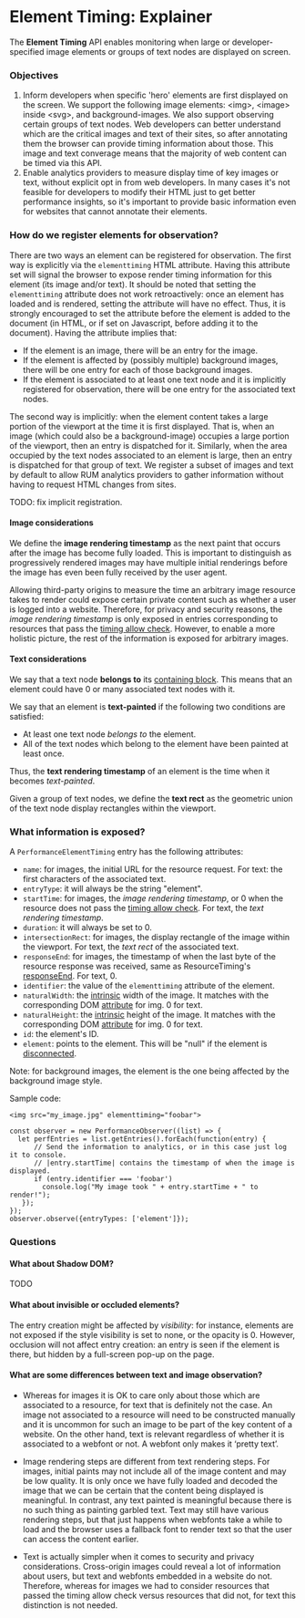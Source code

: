 # Element Timing: Explainer

The **Element Timing** API enables monitoring when large or developer-specified image elements or groups of text nodes are displayed on screen.


### Objectives

1.  Inform developers when specific 'hero' elements are first displayed on the screen. We support the following image elements: \<img\>, \<image\> inside \<svg\>, and background-images. We also support observing certain groups of text nodes. Web developers can better understand which are the critical images and text of their sites, so after annotating them the browser can provide timing information about those. This image and text converage means that the majority of web content can be timed via this API.
1.  Enable analytics providers to measure display time of key images or text, without explicit opt in from web developers. In many cases it's not feasible for developers to modify their HTML just to get better performance insights, so it's important to provide basic information even for websites that cannot annotate their elements.


### How do we register elements for observation?

There are two ways an element can be registered for observation. The first way is explicitly via the `elementtiming` HTML attribute. Having this attribute set will signal the browser to expose render timing information for this element (its image and/or text). It should be noted that setting the `elementtiming` attribute does not work retroactively: once an element has loaded and is rendered, setting the attribute will have no effect. Thus, it is strongly encouraged to set the attribute before the element is added to the document (in HTML, or if set on Javascript, before adding it to the document). Having the attribute implies that:

* If the element is an image, there will be an entry for the image.
* If the element is affected by (possibly multiple) background images, there will be one entry for each of those background images.
* If the element is associated to at least one text node and it is implicitly registered for observation, there will be one entry for the associated text nodes.

The second way is implicitly: when the element content takes a large portion of the viewport at the time it is first displayed. That is, when an image (which could also be a background-image) occupies a large portion of the viewport, then an entry is dispatched for it. Similarly, when the area occupied by the text nodes associated to an element is large, then an entry is dispatched for that group of text. We register a subset of images and text by default to allow RUM analytics providers to gather information without having to request HTML changes from sites.

TODO: fix implicit registration.

#### Image considerations

We define the **image rendering timestamp** as the next paint that occurs after the image has become fully loaded. This is important to distinguish as progressively rendered images may have multiple initial renderings before the image has even been fully received by the user agent.

Allowing third-party origins to measure the time an arbitrary image resource takes to render could expose certain private content such as whether a user is logged into a website. Therefore, for privacy and security reasons, the <em>image rendering timestamp</em> is only exposed in entries corresponding to resources that pass the [timing allow check](https://w3c.github.io/resource-timing/#dfn-timing-allow-check). However, to enable a more holistic picture, the rest of the information is exposed for arbitrary images.

#### Text considerations

We say that a text node **belongs to** its [containing block](https://www.w3.org/TR/CSS2/visudet.html#containing-block-details). This means that an element could have 0 or many associated text nodes with it.

We say that an element is **text-painted** if the following two conditions are satisfied:

* At least one text node <em>belongs to</em> the element.
* All of the text nodes which belong to the element have been painted at least once.

Thus, the **text rendering timestamp** of an element is the time when it becomes <em>text-painted</em>.

Given a group of text nodes, we define the **text rect** as the geometric union of the text node display rectangles within the viewport.

### What information is exposed?

A `PerformanceElementTiming` entry has the following attributes:
* `name`: for images, the initial URL for the resource request. For text: the first characters of the associated text.
* `entryType`: it will always be the string "element".
* `startTime`: for images, the <em>image rendering timestamp</em>, or 0 when the resource does not pass the [timing allow check](https://w3c.github.io/resource-timing/#dfn-timing-allow-check). For text, the <em>text rendering timestamp</em>.
* `duration`: it will always be set to 0.
* `intersectionRect`: for images, the display rectangle of the image within the viewport. For text, the <em>text rect</em> of the associated text.
* `responseEnd`: for images, the timestamp of when the last byte of the resource response was received, same as ResourceTiming's [responseEnd](https://w3c.github.io/resource-timing/#dom-performanceresourcetiming-responseend). For text, 0.
* `identifier`: the value of the `elementtiming` attribute of the element.
* `naturalWidth`: the [intrinsic](https://drafts.csswg.org/css2/conform.html#intrinsic) width of the image. It matches with the corresponding DOM [attribute](https://html.spec.whatwg.org/multipage/embedded-content.html#dom-img-naturalwidth) for img. 0 for text.
* `naturalHeight`: the [intrinsic](https://drafts.csswg.org/css2/conform.html#intrinsic) height of the image. It matches with the corresponding DOM [attribute](https://html.spec.whatwg.org/multipage/embedded-content.html#dom-img-naturalheight) for img. 0 for text.
* `id`: the element's ID.
* `element`: points to the element. This will be "null" if the element is [disconnected](https://dom.spec.whatwg.org/#connected).

Note: for background images, the element is the one being affected by the background image style.

Sample code:

```
<img src="my_image.jpg" elementtiming="foobar">

const observer = new PerformanceObserver((list) => {
  let perfEntries = list.getEntries().forEach(function(entry) {
      // Send the information to analytics, or in this case just log it to console.
      // |entry.startTime| contains the timestamp of when the image is displayed.
      if (entry.identifier === 'foobar')
        console.log("My image took " + entry.startTime + " to render!");
   });
});
observer.observe({entryTypes: ['element']});
```

### Questions

#### What about Shadow DOM?

TODO

#### What about invisible or occluded elements?

The entry creation might be affected by _visibility_: for instance, elements are not exposed if the style visibility is set to none, or the opacity is 0. However, occlusion will not affect entry creation: an entry is seen if the element is there, but hidden by a full-screen pop-up on the page.

#### What are some differences between text and image observation?

* Whereas for images it is OK to care only about those which are associated to a resource, for text that is definitely not the case. An image not associated to a resource will need to be constructed manually and it is uncommon for such an image to be part of the key content of a website. On the other hand, text is relevant regardless of whether it is associated to a webfont or not. A webfont only makes it ‘pretty text’.

* Image rendering steps are different from text rendering steps. For images, initial paints may not include all of the image content and may be low quality. It is only once we have fully loaded and decoded the image that we can be certain that the content being displayed is meaningful. In contrast, any text painted is meaningful because there is no such thing as painting garbled text. Text may still have various rendering steps, but that just happens when webfonts take a while to load and the browser uses a fallback font to render text so that the user can access the content earlier.

* Text is actually simpler when it comes to security and privacy considerations. Cross-origin images could reveal a lot of information about users, but text and webfonts embedded in a website do not. Therefore, whereas for images we had to consider resources that passed the timing allow check versus resources that did not, for text this distinction is not needed.

